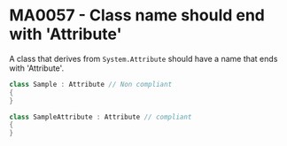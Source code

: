 # MA0057 - Class name should end with 'Attribute'

A class that derives from `System.Attribute` should have a name that ends with 'Attribute'.

````csharp
class Sample : Attribute // Non compliant
{
}
````

````csharp
class SampleAttribute : Attribute // compliant
{
}
````
